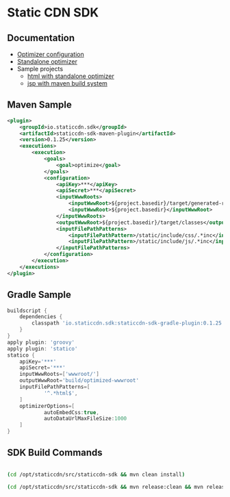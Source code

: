 Static CDN SDK
==============



Documentation
------------------
* [Optimizer configuration](https://github.com/mrduguo/staticcdn-sdk/blob/master/docs/Optimizer.md)
* [Standalone optimizer](https://github.com/mrduguo/staticcdn-sdk/blob/master/docs/StandaloneOptimizer.md)
* Sample projects
  * [html with standalone optimizer](https://github.com/mrduguo/staticcdn-sdk/tree/master/samples/html-standalone) 
  * [jsp with maven build system](https://github.com/mrduguo/staticcdn-sdk/tree/master/samples/jsp-maven) 


Maven Sample
------------------

```xml
<plugin>
    <groupId>io.staticcdn.sdk</groupId>
    <artifactId>staticcdn-sdk-maven-plugin</artifactId>
    <version>0.1.25</version>
    <executions>
        <execution>
            <goals>
                <goal>optimize</goal>
            </goals>
            <configuration>
                <apiKey>***</apiKey>
                <apiSecret>***</apiSecret>
                <inputWwwRoots>
                    <inputWwwRoot>${project.basedir}/target/generated-resource</inputWwwRoot>
                    <inputWwwRoot>${project.basedir}</inputWwwRoot>
                </inputWwwRoots>
                <outputWwwRoot>${project.basedir}/target/classes</outputWwwRoot>
                <inputFilePathPatterns>
                    <inputFilePathPattern>/static/include/css/.*inc</inputFilePathPattern>
                    <inputFilePathPattern>/static/include/js/.*inc</inputFilePathPattern>
                </inputFilePathPatterns>
            </configuration>
        </execution>
    </executions>
</plugin>
```


Gradle Sample
------------------

```Groovy
buildscript {
    dependencies {
        classpath 'io.staticcdn.sdk:staticcdn-sdk-gradle-plugin:0.1.25'
    }
}
apply plugin: 'groovy'
apply plugin: 'statico'
statico {
    apiKey='***'
    apiSecret='***'
    inputWwwRoots=['wwwroot/']
    outputWwwRoot='build/optimized-wwwroot'
    inputFilePathPatterns=[
            '^.*html$',
    ]
    optimizerOptions=[
            autoEmbedCss:true,
            autoDataUrlMaxFileSize:1000
    ]
}
```

SDK Build Commands
------------------

```sh

(cd /opt/staticcdn/src/staticcdn-sdk && mvn clean install)

(cd /opt/staticcdn/src/staticcdn-sdk && mvn release:clean && mvn release:prepare && mvn release:perform)

```
